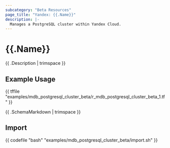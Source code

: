 ```yaml
---
subcategory: "Beta Resources"
page_title: "Yandex: {{.Name}}"
description: |-
  Manages a PostgreSQL cluster within Yandex Cloud.
---
```


# {{.Name}}

{{ .Description | trimspace }}

## Example Usage

{{ tffile "examples/mdb_postgresql_cluster_beta/r_mdb_postgresql_cluster_beta_1.tf" }}

{{ .SchemaMarkdown | trimspace }}

## Import

{{ codefile "bash" "examples/mdb_postgresql_cluster_beta/import.sh" }}
